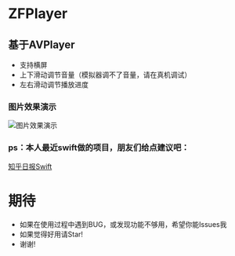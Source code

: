 # ZFPlayer
## 基于AVPlayer
* 支持横屏
* 上下滑动调节音量（模拟器调不了音量，请在真机调试）
* 左右滑动调节播放进度


### 图片效果演示

![图片效果演示](https://github.com/renzifeng/ZFPlayer/raw/master/screen.png)

### ps：本人最近swift做的项目，朋友们给点建议吧：
[知乎日报Swift](https://github.com/renzifeng/ZFZhiHuDaily)

# 期待
- 如果在使用过程中遇到BUG，或发现功能不够用，希望你能Issues我
- 如果觉得好用请Star!
- 谢谢!